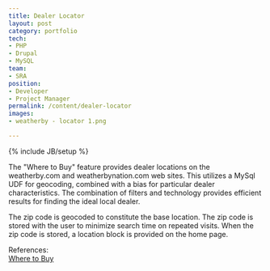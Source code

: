 ```yaml
---
title: Dealer Locator
layout: post
category: portfolio
tech:
- PHP
- Drupal
- MySQL
team:
- SRA
position:
- Developer
- Project Manager
permalink: /content/dealer-locator
images:
- weatherby - locator 1.png

---
```

{% include JB/setup %}
<div id="node-8" class="node node-portfolio node-promoted">
  <div class="content clearfix">
    <div class="field field-name-body field-type-text-with-summary field-label-hidden"><div class="field-items"><div class="field-item even"><p>The "Where to Buy" feature provides dealer locations on the weatherby.com and weatherbynation.com web sites. This utilizes a MySql UDF for geocoding, combined with a bias for particular dealer characteristics. The combination of filters and technology provides efficient results for finding the ideal local dealer.</p>
<p>The zip code is geocoded to constitute the base location. The zip code is stored with the user to minimize search time on repeated visits. When the zip code is stored, a location block is provided on the home page.</p>
</div></div></div><div class="field field-name-field-reference field-type-link-field field-label-above"><div class="field-label">References:&nbsp;</div><div class="field-items"><div class="field-item even"><a href="http://weatherby.com/wheretobuy" rel="nofollow">Where to Buy</a></div></div></div>  </div>
</div>
